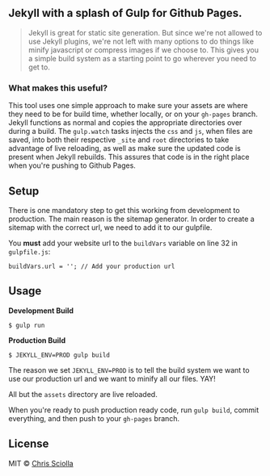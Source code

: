 ## Jekyll with a splash of Gulp for Github Pages.
> Jekyll is great for static site generation. But since we're not allowed to use Jekyll plugins, we're not left with many options to do things like minify javascript or compress images if we choose to. This gives you a simple build system as a starting point to go wherever you need to get to.

### What makes this useful?
This tool uses one simple approach to make sure your assets are where they need to be for build time, whether locally, or on your `gh-pages` branch. Jekyll functions as normal and copies the appropriate directories over during a build. The `gulp.watch` tasks injects the `css` and `js`, when files are saved, into both their respective `_site` and `root` directories to take advantage of live reloading, as well as make sure the updated code is present when Jekyll rebuilds. This assures that code is in the right place when you're pushing to Github Pages.

## Setup

There is one mandatory step to get this working from development to production. The main reason is the sitemap generator. In order to create a sitemap with the correct url, we need to add it to our gulpfile.

You **must** add your website url to the `buildVars` variable on line 32 in `gulpfile.js`:

```
buildVars.url = ''; // Add your production url
```

## Usage

**Development Build**

```
$ gulp run
```

**Production Build**

```
$ JEKYLL_ENV=PROD gulp build
```

The reason we set `JEKYLL_ENV=PROD` is to tell the build system we want to use our production url and we want to minify all our files. YAY!

All but the `assets` directory are live reloaded.

When you're ready to push production ready code, run `gulp build`, commit everything, and then push to your `gh-pages` branch.

## License
MIT &copy; [Chris Sciolla](https://twitter.com/csciolla)
